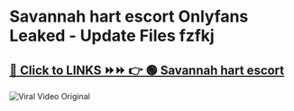 
 # Savannah hart escort Onlyfans Leaked - Update Files fzfkj

## <h2><a href="https://clipsfans.com/Savannah_hart_escort&ref=git">🔗 Click to LINKS ⏩⏩ 👉 🟢 Savannah hart escort </a></h2>

<a href="https://clipsfans.com/Savannah_hart_escort&ref=git" rel="nofollow" data-target="animated-image.originalLink"><img src="https://i.ibb.co.com/xMMVF88/686577567.gif" alt="Viral Video Original" style="max-width: 100%; display: inline-block;" data-target="animated-image.originalImage"></a>

